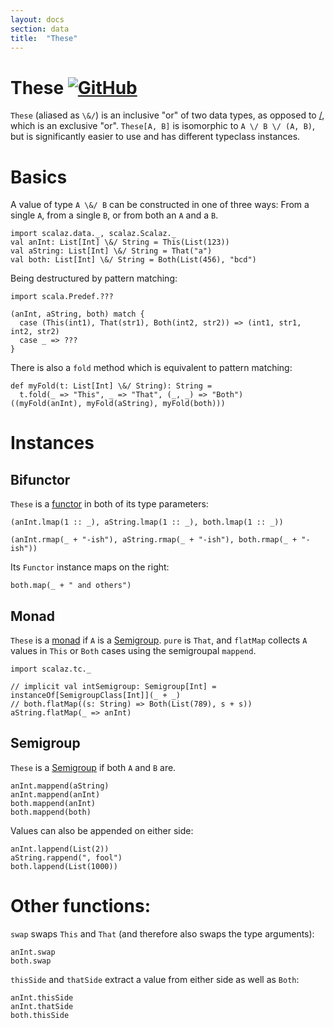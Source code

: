 ```yaml
---
layout: docs
section: data
title:  "These"
---
```


# These [![GitHub](../img/github.png)](https://github.com/scalaz/scalaz/blob/series/8.0.x/base/shared/src/main/scala/scalaz/data/these.scala)

`These` (aliased as `\&/`) is an inclusive "or" of two data types, as opposed to
[\/](./Disjunction.html), which is an exclusive "or". `These[A, B]` is isomorphic to
`A \/ B \/ (A, B)`, but is significantly easier to use and has different
typeclass instances.

# Basics

A value of type `A \&/ B` can be constructed in one of three ways:
From a single `A`, from a single `B`, or from both an `A` and a `B`.

```tut
import scalaz.data._, scalaz.Scalaz._
val anInt: List[Int] \&/ String = This(List(123))
val aString: List[Int] \&/ String = That("a")
val both: List[Int] \&/ String = Both(List(456), "bcd")
```

Being destructured by pattern matching:

```tut
import scala.Predef.???

(anInt, aString, both) match {
  case (This(int1), That(str1), Both(int2, str2)) => (int1, str1, int2, str2)
  case _ => ???
}
```

There is also a `fold` method which is equivalent to pattern matching:

```tut
def myFold(t: List[Int] \&/ String): String =
  t.fold(_ => "This", _ => "That", (_, _) => "Both")
((myFold(anInt), myFold(aString), myFold(both)))
```

# Instances

## Bifunctor

`These` is a [functor](../tc/Functor.html) in both of its type parameters:

```tut
(anInt.lmap(1 :: _), aString.lmap(1 :: _), both.lmap(1 :: _))

(anInt.rmap(_ + "-ish"), aString.rmap(_ + "-ish"), both.rmap(_ + "-ish"))
```

Its `Functor` instance maps on the right:

```tut
both.map(_ + " and others")
```

## Monad

`These` is a [monad](../tc/Monad.html) if `A` is a [Semigroup](../tc/Semigroup.html). `pure` is `That`, and `flatMap`
collects `A` values in `This` or `Both` cases using the semigroupal `mappend`.

```tut
import scalaz.tc._

// implicit val intSemigroup: Semigroup[Int] = instanceOf[SemigroupClass[Int]](_ + _)
// both.flatMap((s: String) => Both(List(789), s + s))
aString.flatMap(_ => anInt)
```

## Semigroup

`These` is a [Semigroup](../tc/Semigroup.html) if both `A` and `B` are.

```tut:silent
anInt.mappend(aString)
anInt.mappend(anInt)
both.mappend(anInt)
both.mappend(both)
```
Values can also be appended on either side:

```tut:silent
anInt.lappend(List(2))
aString.rappend(", fool")
both.lappend(List(1000))
```


# Other functions:

`swap` swaps `This` and `That` (and therefore also swaps the type arguments):

```tut:silent
anInt.swap
both.swap
```

`thisSide` and `thatSide` extract a value from either side as well as `Both`:

```tut:silent
anInt.thisSide
anInt.thatSide
both.thisSide
```
